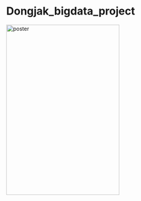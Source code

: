 # Dongjak_bigdata_project
<img src="/Users/jmlee/Desktop/동작구빅데이터/공모전 포스터.jpg" width="300px" height="450px" title="px(픽셀) 크기 설정" alt="poster"></img><br/>

